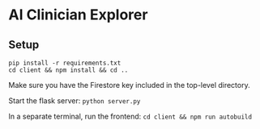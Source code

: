 # AI Clinician Explorer

## Setup

```
pip install -r requirements.txt
cd client && npm install && cd ..
```

Make sure you have the Firestore key included in the top-level directory.

Start the flask server: `python server.py`

In a separate terminal, run the frontend: `cd client && npm run autobuild`
